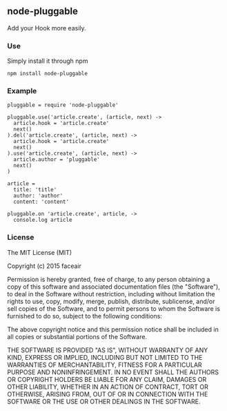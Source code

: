 ## node-pluggable

Add your Hook more easily.

### Use

Simply install it through npm

`npm install node-pluggable`

### Example

    pluggable = require 'node-pluggable'

    pluggable.use('article.create', (article, next) ->
      article.hook = 'article.create'
      next()
    ).del('article.create', (article, next) ->
      article.hook = 'article.create'
      next()
    ).use('article.create', (article, next) ->
      article.author = 'pluggable'
      next()
    )

    article =
      title: 'title'
      author: 'author'
      content: 'content'

    pluggable.on 'article.create', article, ->
      console.log article

### License

The MIT License (MIT)

Copyright (c) 2015 faceair

Permission is hereby granted, free of charge, to any person obtaining a copy of this software and associated documentation files (the "Software"), to deal in the Software without restriction, including without limitation the rights to use, copy, modify, merge, publish, distribute, sublicense, and/or sell copies of the Software, and to permit persons to whom the Software is furnished to do so, subject to the following conditions:

The above copyright notice and this permission notice shall be included in all copies or substantial portions of the Software.

THE SOFTWARE IS PROVIDED "AS IS", WITHOUT WARRANTY OF ANY KIND, EXPRESS OR IMPLIED, INCLUDING BUT NOT LIMITED TO THE WARRANTIES OF MERCHANTABILITY, FITNESS FOR A PARTICULAR PURPOSE AND NONINFRINGEMENT. IN NO EVENT SHALL THE AUTHORS OR COPYRIGHT HOLDERS BE LIABLE FOR ANY CLAIM, DAMAGES OR OTHER LIABILITY, WHETHER IN AN ACTION OF CONTRACT, TORT OR OTHERWISE, ARISING FROM, OUT OF OR IN CONNECTION WITH THE SOFTWARE OR THE USE OR OTHER DEALINGS IN THE SOFTWARE.